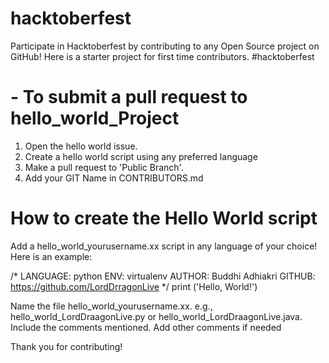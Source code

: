 
# hacktoberfest
Participate in Hacktoberfest by contributing to any Open Source project on GitHub! Here is a starter project for first time contributors. #hacktoberfest
 

# - To submit a pull request to hello_world_Project
1. Open the hello world issue.
2. Create a hello world script using any preferred language 
3. Make a pull request to 'Public Branch'.
4. Add your GIT Name in CONTRIBUTORS.md


# How to create the Hello World script


Add a hello_world_yourusername.xx script in any language of your choice! Here is an example:

/* LANGUAGE: python
ENV: virtualenv
AUTHOR: Buddhi Adhiakri
GITHUB: https://github.com/LordDrragonLive
*/
print ('Hello, World!')

Name the file hello_world_yourusername.xx. e.g., hello_world_LordDraagonLive.py or hello_world_LordDraagonLive.java.
Include the comments mentioned. Add other comments if needed



Thank you for contributing!
